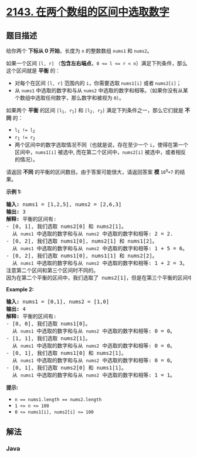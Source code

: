 # [2143. 在两个数组的区间中选取数字](https://leetcode.cn/problems/choose-numbers-from-two-arrays-in-range)

## 题目描述

<p>给你两个 <strong>下标从 0 开始</strong>，长度为 <code>n</code> 的整数数组 <code>nums1</code> 和 <code>nums2</code>。</p>

<p>如果一个区间 <code>[l, r]</code> （<strong>包含左右端点</strong>，<code>0 &lt;= l &lt;= r &lt; n</code>）满足下列条件，那么这个区间就是 <strong>平衡</strong> 的：</p>

<ul>
	<li>对每个在区间 <code>[l, r]</code> 范围内的 <code>i</code>，你需要选取&nbsp;<code>nums1[i]</code> 或者&nbsp;<code>nums2[i]</code>；</li>
	<li>从 <code>nums1</code> 中选取的数字和与从 <code>nums2</code> 中选取的数字和相等。（如果你没有从某个数组中选取任何数字，那么数字和被视为 <code>0</code>）。</li>
</ul>

<p>如果两个 <strong>平衡</strong> 的区间 <code>[l<sub>1</sub>, r<sub>1</sub>]</code> 和 <code>[l<sub>2</sub>, r<sub>2</sub>]</code> 满足下列条件之一，那么它们就是 <strong>不同</strong> 的：</p>

<ul>
	<li><code>l<sub>1</sub> != l<sub>2</sub></code></li>
	<li><code>r<sub>1</sub> != r<sub>2</sub></code></li>
	<li>两个区间中的数字选取情况不同（也就是说，存在至少一个 <code>i</code>，使得在第一个区间中，<code>nums1[i]</code> 被选中, 而在第二个区间中，<code>nums2[i]</code> 被选中，或者相反的情况）。</li>
</ul>

<p>请返回 <strong>不同</strong> 的平衡的区间数目。由于答案可能很大，请返回答案 <strong>模 </strong><code>10<sup>9</sup>+7</code> 的结果。</p>

<p><strong>示例 1:</strong></p>

<pre><strong>输入:</strong> nums1 = [1,2,5], nums2 = [2,6,3]
<strong>输出:</strong> 3
<strong>解释:</strong> 平衡的区间有:
- [0, 1], 我们选取 nums2[0] 和 nums2[1]。
  从 <code>nums1</code> 中选取的数字和与从 <code>nums2</code> 中选取的数字和相等: 2 = 2.
- [0, 2], 我们选取 nums1[0], nums2[1] 和 nums1[2]。
  从 <code>nums1</code> 中选取的数字和与从 <code>nums2</code> 中选取的数字和相等: 1 + 5 = 6。
- [0, 2], 我们选取 nums1[0], nums1[1] 和 nums2[2]。
  从 <code>nums1</code> 中选取的数字和与从 <code>nums2</code> 中选取的数字和相等: 1 + 2 = 3。
注意第二个区间和第三个区间时不同的。
因为在第二个平衡的区间中，我们选取了 nums2[1]，但是在第三个平衡的区间中，我们选取了 nums1[1]。
</pre>

<p><strong>Example 2:</strong></p>

<pre><strong>输入:</strong> nums1 = [0,1], nums2 = [1,0]
<strong>输出:</strong> 4
<strong>解释:</strong> 平衡的区间有:
- [0, 0], 我们选取 nums1[0]。
  从 <code>nums1</code> 中选取的数字和与从 <code>nums2</code> 中选取的数字和相等: 0 = 0。
- [1, 1], 我们选取 nums2[1]。
  从 <code>nums1</code> 中选取的数字和与从 <code>nums2</code> 中选取的数字和相等: 0 = 0。
- [0, 1], 我们选取 nums1[0] 和 nums2[1]。
  从 <code>nums1</code> 中选取的数字和与从 <code>nums2</code> 中选取的数字和相等: 0 = 0。
- [0, 1], 我们选取 nums2[0] 和 nums1[1]。
  从 <code>nums1</code> 中选取的数字和与从 <code>nums2</code> 中选取的数字和相等: 1 = 1。
</pre>

<p><strong>提示:</strong></p>

<ul>
	<li><code>n == nums1.length == nums2.length</code></li>
	<li><code>1 &lt;= n &lt;= 100</code></li>
	<li><code>0 &lt;= nums1[i], nums2[i] &lt;= 100</code></li>
</ul>

## 解法

### **Java**

```java

```
